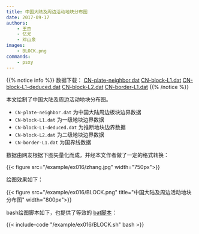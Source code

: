 ```yaml
---
title: 中国大陆及周边活动地块分布图
date: 2017-09-17
authors:
    - 王杰
    - 忆尤
    - 邓山泉
images:
    - BLOCK.png
commands:
    - psxy
---
```


{{% notice info %}}
数据下载： [CN-plate-neighbor.dat](/example/ex016/CN-plate-neighbor.dat)
[CN-block-L1.dat](/datas/CN-block-L1.dat)
[CN-block-L1-deduced.dat](/datas/CN-block-L1-deduced.dat)
[CN-block-L2.dat](/datas/CN-block-L2.dat)
[CN-border-L1.dat](/datas/CN-border-L1.dat)
{{% /notice %}}

本文绘制了中国大陆及周边活动地块分布图。

- `CN-plate-neighbor.dat` 为中国大陆周边板块边界数据
- `CN-block-L1.dat` 为一级地块边界数据
- `CN-block-L1-deduced.dat` 为推断地块边界数据
- `CN-block-L2.dat` 为二级地块边界数据
- `CN-border-L1.dat` 为国界线数据

数据由网友根据下图矢量化而成，并经本文作者做了一定的格式转换：

{{< figure src="/example/ex016/zhang.jpg" width="750px">}}

绘图效果如下：

{{< figure src="/example/ex016/BLOCK.png" title="中国大陆及周边活动地块分布图" width="800px">}}

bash绘图脚本如下，也提供了等效的 [bat脚本](/example/ex016/BLOCK.bat)：

{{< include-code "/example/ex016/BLOCK.sh" bash >}}
